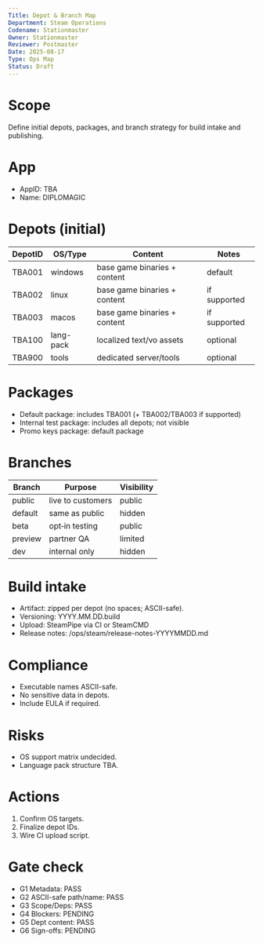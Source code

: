```yaml
---
Title: Depot & Branch Map
Department: Steam Operations
Codename: Stationmaster
Owner: Stationmaster
Reviewer: Postmaster
Date: 2025-08-17
Type: Ops Map
Status: Draft
---
```


# Scope
Define initial depots, packages, and branch strategy for build intake and publishing.

# App
- AppID: TBA
- Name: DIPLOMAGIC

# Depots (initial)
| DepotID | OS/Type   | Content                          | Notes |
|--------:|-----------|----------------------------------|-------|
| TBA001  | windows   | base game binaries + content     | default |
| TBA002  | linux     | base game binaries + content     | if supported |
| TBA003  | macos     | base game binaries + content     | if supported |
| TBA100  | lang-pack | localized text/vo assets         | optional |
| TBA900  | tools     | dedicated server/tools           | optional |

# Packages
- Default package: includes TBA001 (+ TBA002/TBA003 if supported)
- Internal test package: includes all depots; not visible
- Promo keys package: default package

# Branches
| Branch    | Purpose                 | Visibility |
|-----------|-------------------------|------------|
| public    | live to customers       | public     |
| default   | same as public          | hidden     |
| beta      | opt‑in testing          | public     |
| preview   | partner QA              | limited    |
| dev       | internal only           | hidden     |

# Build intake
- Artifact: zipped per depot (no spaces; ASCII-safe).
- Versioning: YYYY.MM.DD.build
- Upload: SteamPipe via CI or SteamCMD
- Release notes: /ops/steam/release-notes-YYYYMMDD.md

# Compliance
- Executable names ASCII-safe.
- No sensitive data in depots.
- Include EULA if required.

# Risks
- OS support matrix undecided.
- Language pack structure TBA.

# Actions
1) Confirm OS targets.  
2) Finalize depot IDs.  
3) Wire CI upload script.  

# Gate check
- G1 Metadata: PASS
- G2 ASCII-safe path/name: PASS
- G3 Scope/Deps: PASS
- G4 Blockers: PENDING
- G5 Dept content: PASS
- G6 Sign-offs: PENDING
